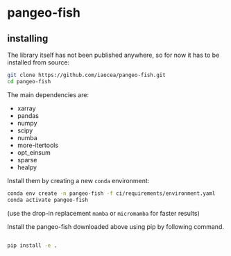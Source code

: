 # pangeo-fish

## installing

The library itself has not been published anywhere, so for now it has to be installed from source:

```sh
git clone https://github.com/iaocea/pangeo-fish.git
cd pangeo-fish
```

The main dependencies are:

- xarray
- pandas
- numpy
- scipy
- numba
- more-itertools
- opt_einsum
- sparse
- healpy

Install them by creating a new `conda` environment:

```sh
conda env create -n pangeo-fish -f ci/requirements/environment.yaml
conda activate pangeo-fish
```

(use the drop-in replacement `mamba` or `micromamba` for faster results)

Install the pangeo-fish downloaded above using pip by following command.

```sh

pip install -e .
```
